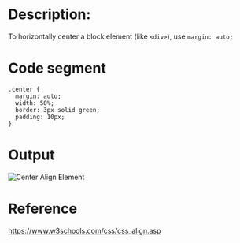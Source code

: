 # Description:
To horizontally center a block element (like `<div>`), use `margin: auto;`

# Code segment
```
.center {
  margin: auto;
  width: 50%;
  border: 3px solid green;
  padding: 10px;
}
```
# Output
![Center Align Element](./Center_Align_Elements.png "Center Align Element")

# Reference
https://www.w3schools.com/css/css_align.asp